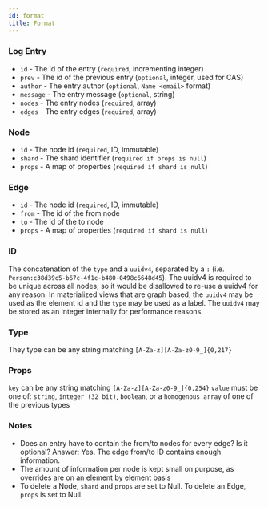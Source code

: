 ```yaml
---
id: format
title: Format
---
```

### Log Entry
- `id` - The id of the entry (`required`, incrementing integer)
- `prev` - The id of the previous entry (`optional`, integer, used for CAS)
- `author` - The entry author (`optional`, `Name <email>` format)
- `message` - The entry message (`optional`, string)
- `nodes` - The entry nodes (`required`, array)
- `edges` - The entry edges (`required`, array)

### Node
- `id` - The node id (`required`, ID, immutable)
- `shard` - The shard identifier (`required if props is null`)
- `props` - A map of properties (`required if shard is null`)

### Edge
- `id` - The node id (`required`, ID, immutable)
- `from` - The id of the from node
- `to` - The id of the to node
- `props` - A map of properties (`required if shard is null`)

### ID
The concatenation of the `type` and a `uuidv4`, separated by a `:` (i.e. `Person:c38d39c5-b67c-4f1c-b480-0498c6648d45`).
The uuidv4 is required to be unique across all nodes, so it would be disallowed to re-use a uuidv4 for any reason. In materialized views that are graph based, the `uuidv4` may be used as the element id and the `type` may be used as a label. The `uuidv4` may be stored as an integer internally for performance reasons.

### Type
They type can be any string matching `[A-Za-z][A-Za-z0-9_]{0,217}`

### Props
`key` can be any string matching `[A-Za-z][A-Za-z0-9_]{0,254}`
`value` must be one of: `string`, `integer (32 bit)`, `boolean`, or a `homogenous array` of one of the previous types


### Notes
- Does an entry have to contain the from/to nodes for every edge? Is it optional? Answer: Yes. The edge from/to ID contains enough information.
- The amount of information per node is kept small on purpose, as overrides are on an element by element basis
- To delete a Node, `shard` and `props` are set to Null. To delete an Edge, `props` is set to Null.
